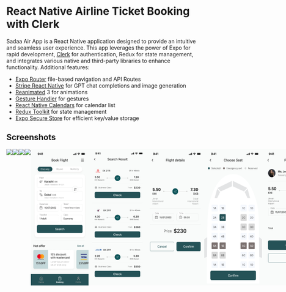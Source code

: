 # React Native Airline Ticket Booking with Clerk

Sadaa Air App is a React Native application designed to provide an intuitive and seamless user experience. This app leverages the power of Expo for rapid development, [Clerk](https://go.clerk.com/wvMHe8T) for authentication, Redux for state management, and integrates various native and third-party libraries to enhance functionality.
Additional features:

- [Expo Router](https://docs.expo.dev/routing/introduction/) file-based navigation and API Routes
- [Stripe React Native](https://www.npmjs.com/package/@stripe/stripe-react-native) for GPT chat completions and image generation
- [Reanimated](https://docs.swmansion.com/react-native-reanimated/) 3 for animations
- [Gesture Handler](https://docs.swmansion.com/react-native-gesture-handler/) for gestures
- [React Native Calendars](https://www.npmjs.com/package/react-native-calendars) for calendar list
- [Redux Toolkit](https://redux-toolkit.js.org/) for state management
- [Expo Secure Store](https://github.com/mrousavy/react-native-mmkv) for efficient key/value storage

## Screenshots

<div style="display: flex; flex-direction: 'row';">
<img src="./screenshots/101. Splash.png.png" width=30%>
<img src="./screenshots/102. Email login.png.png" width=30%>
<img src="./screenshots/104. Verify  OTP.png.png" width=30%>
<img src="./screenshots/105. Forgot Password.png.png" width=30%>
<img src="./screenshots/108. Home.png" width=30%>
<img src="./screenshots/110. Search Result.png" width=30%>
<img src="./screenshots/111. Flight Details.png" width=30%>
<img src="./screenshots/112. Seats.png" width=30%>
<img src="./screenshots/114. Payment.png" width=30%>
<img src="./screenshots/115. Boarding Pass.png" width=30%>
<img src="./screenshots/116. My bookings.png" width=30%>

</div>
